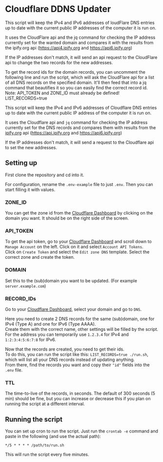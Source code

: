 # Cloudflare DDNS Updater
This script will keep the IPv4 and IPv6 addresses of
loudFlare DNS entries up to date with the current public
IP addresses of the computer it is run on.

It uses the CloudFlare api and the jq command for checking the IP address
currently set for the wanted domain and compares it with
the results from the ipify.org api (https://api4.ipify.org and https://api6.ipify.org)

If the IP addresses don't match, it will send an api request
to the CloudFlare api to change the two records for the new addresses.


To get the record ids for the domain records, you can uncomment the
following line and run the script, which will ask the CloudFlare api
for a list of all DNS records on the specified domain. It'll then
feed that into a jq command that beautifies it so you can
easily find the correct record id.
Note: API_TOKEN and ZONE_ID must already be defined!
LIST_RECORDS=true

This script will keep the IPv4 and IPv6 addresses of Cloudflare DNS entries up to date with the current public IP address of the computer it is run on.

It uses the Cloudflare api and `jq` command for checking the IP address currently set for the DNS records and compares them with results from the [ipify.org](https://www.ipify.org/) api (https://api.ipify.org and https://api6.ipify.org)

If the IP addresses don't match, it will send a request to the Cloudflare api to set the new addresses.

## Setting up
First clone the repository and cd into it.

For configuration, rename the `.env-example` file to just `.env`. Then you can start filling it with values.
### ZONE_ID
You can get the zone id from the [Cloudflare Dashboard](https://dash.cloudflare.com) by clicking on the domain you want. It should be on the right side of the screen.
### API_TOKEN
To get the api token, go to your [Cloudflare Dashboard](https://dash.cloudflare.com) and scroll down to `Manage Account` on the left. Click on it and select `Account API Tokens`.  
Click on `Create Token` and select the `Edit zone DNS` template. Select the correct zone and create the token.
### DOMAIN
Set this to the (sub)domain you want to be updated. (For example `server.example.com`)
### RECORD_IDs
Go to your [Cloudflare Dashboard](https://dash.cloudflare.com), select your domain and go to `DNS`.

Here you need to create 2 DNS records for the same (sub)domain, one for IPv4 (Type A) and one for IPv6 (Type AAAA).  
Create them with the correct name, other settings will be filled by the script. For the address you can temporarily use `1.2.3.4` for IPv4 and `1:2:3:4:5:6:7:8` for IPv6.

Now that the records are created, you need to get their ids.  
To do this, you can run the script like this: `LIST_RECORDS=true ./run.sh`, which will list all your DNS records instead of updating anything.  
From there, find the records you want and copy their `"id"` fields into the `.env` file.
### TTL
The time-to-live of the records, in seconds. The default of 300 seconds (5 min) should be fine, but you can increase or decrease this if you plan on running the script at a different interval.

## Running the script
You can set up cron to run the script. Just run the `crontab -e` command and paste in the following (and use the actual path):
```cronexp
*/5 * * * * /path/to/run.sh
```
This will run the script every five minutes. 